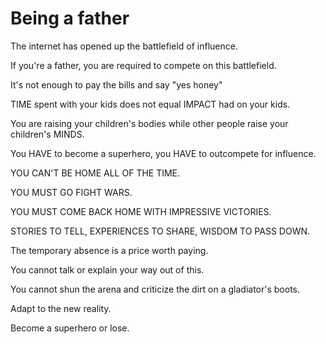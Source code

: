 # Being a father

The internet has opened up the battlefield of influence.

If you're a father, you are required to compete on this battlefield.

It's not enough to pay the bills and say "yes honey"

TIME spent with your kids does not equal IMPACT had on your kids.

You are raising your children's bodies while other people raise your children's MINDS.

You HAVE to become a superhero, you HAVE to outcompete for influence.

YOU CAN'T BE HOME ALL OF THE TIME.&#x20;

YOU MUST GO FIGHT WARS.

YOU MUST COME BACK HOME WITH IMPRESSIVE VICTORIES.

STORIES TO TELL, EXPERIENCES TO SHARE, WISDOM TO PASS DOWN.

The temporary absence is a price worth paying.

You cannot talk or explain your way out of this.

You cannot shun the arena and criticize the dirt on a gladiator's boots.

Adapt to the new reality.

Become a superhero or lose.
